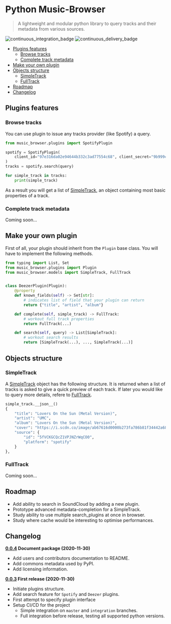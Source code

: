 # Python Music-Browser

> A lightweight and modular python library to query tracks and their metadata from various sources.


![continuous_integration_badge](https://github.com/tms-studio/python-music-browser/workflows/Continuous%20Integration/badge.svg)
![continuous_delivery_badge](https://github.com/tms-studio/python-music-browser/workflows/Continuous%20Delivery%20(PyPI)/badge.svg)


- [Plugins features](#plugins-features)
  - [Browse tracks](#browse-tracks)
  - [Complete track metadata](#complete-track-metadata)
- [Make your own plugin](#make-your-own-plugin)
- [Objects structure](#objects-structure)
  - [SimpleTrack](#simpletrack)
  - [FullTrack](#fulltrack)
- [Roadmap](#roadmap)
- [Changelog](#changelog)

## Plugins features

### Browse tracks

You can use plugin to issue any tracks provider (like Spotify) a query.

```python
from music_browser.plugins import SpotifyPlugin

spotify = SpotifyPlugin(
    client_id="97e316da02e94644b332c3ad77554c68", client_secret="9b999c62cf324a428a335a7d87b3d0a9"
)
tracks = spotify.search(query)

for simple_track in tracks:
    print(simple_track)
```

As a result you will get a list of [SimpleTrack](#simpletrack), an object containing most basic properties of a track.

### Complete track metadata

Coming soon...

## Make your own plugin

First of all, your plugin should inherit from the `Plugin` base class.
You will have to implement the following methods.

```python
from typing import List, Set
from music_browser.plugins import Plugin
from music_browser.models import SimpleTrack, FullTrack


class DeezerPlugin(Plugin):
    @property
    def known_fields(self) -> Set[str]:
        # indicates list of field that your plugin can return
        return {"title", "artist", "album"}

    def complete(self, simple_track) -> FullTrack:
        # workout full track properties
        return FullTrack(...)

    def search(self, query) -> List[SimpleTrack]:
        # workout search results
        return [SimpleTrack(...), ..., SimpleTrack(...)]
```

## Objects structure

### SimpleTrack

A [SimpleTrack](#simpletrack) object has the following structure. It is returned when a list of tracks is asked to give a quick preview of each track. If later you would like to query more details, refere to [FullTrack](#fulltrack).

```python
simple_track.__json__()
{
    "title": "Lovers On the Sun (Metal Version)",
    "artist": "UMC",
    "album": "Lovers On the Sun (Metal Version)",
    "cover": "https://i.scdn.co/image/ab67616d0000b273fa786b81f34442a68738be05",
    "source": {
        "id": "5fVCKGCQcZ1VPJNZrWqCO0",
        "platform": "spotify"
    }
},
```

### FullTrack

Coming soon...

## Roadmap

* Add ability to search in SoundCloud by adding a new plugin.
* Prototype advanced metadata-completion for a SimpleTrack.
* Study ability to use multiple search_plugins at once in browser.
* Study where cache would be interesting to optimise performances.

## Changelog

**[0.0.4](https://pypi.org/project/music-browser/0.0.4/) Document package (2020-11-30)**

- Add users and contributors documentation to README.
- Add commons metadata used by PyPI.
- Add licensing information.

**[0.0.3](https://pypi.org/project/music-browser/0.0.3/) First release (2020-11-30)**

- Initiate plugins structure.
- Add search feature for `Spotify` and `Deezer` plugins.
- First attempt to specify plugin interface
- Setup CI/CD for the project
  -  Simple integration on `master` and `integration` branches.
  -  Full integration before release, testing all supported python versions.
